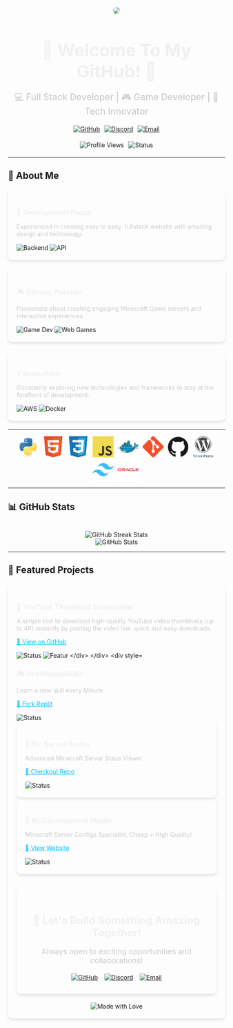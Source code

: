 <div align="center">
  <img src="https://media2.giphy.com/media/hUIn2yoj36JkzmEdE2/giphy.gif" width="140" style="border-radius: 50%; box-shadow: 0 4px 10px rgba(255, 255, 255, 0.3);"/>
  <h1 style="font-size: 2.5rem; font-weight: bold; color: #f0f0f0; text-shadow: 2px 2px 10px rgba(255, 255, 255, 0.2); margin-bottom: 10px;">
    👋 Welcome To My GitHub! 🚀
  </h1>
  <p style="font-size: 1.3rem; font-weight: 500; color: #ccc; margin-bottom: 20px;">
    💻 Full Stack Developer | 🎮 Game Developer | 🚀 Tech Innovator
  </p>
  <div style="display: flex; justify-content: center; gap: 10px; margin-bottom: 20px;">
    <a href="https://github.com/SharpyGamerYTT">
      <img src="https://img.shields.io/badge/GitHub-000?style=for-the-badge&logo=github&logoColor=white" alt="GitHub"/>
    </a>
    <a href="https://discord.com/users/sharpygamerytt">
      <img src="https://img.shields.io/badge/Discord-5865F2?style=for-the-badge&logo=discord&logoColor=white" alt="Discord"/>
    </a>
    <a href="mailto: mbilalm2050@gmail.com">
      <img src="https://img.shields.io/badge/Email-D14836?style=for-the-badge&logo=gmail&logoColor=white" alt="Email"/>
    </a>
  </div>
  <div style="display: flex; justify-content: center; gap: 10px; margin-bottom: 20px;">
    <img src="https://komarev.com/ghpvc/?username=SharpyGamerYTT&color=blueviolet&style=flat-square" alt="Profile Views"/>
    <img src="https://img.shields.io/badge/Status-Available%20for%20Hire-green?style=flat-square" alt="Status"/>
  </div>
</div>

---

## 🌟 About Me

<div style="display: grid; grid-template-columns: repeat(auto-fit, minmax(300px, 1fr)); gap: 20px; margin: 20px 0;">
  <div style="background: rgba(255, 255, 255, 0.05); padding: 20px; border-radius: 10px; box-shadow: 0 4px 6px rgba(0, 0, 0, 0.1); transition: transform 0.3s ease;">
    <h3 style="color: #f0f0f0; margin-bottom: 10px;">🚀 Development Focus</h3>
    <p style="color: #ccc;">Experienced in creating essy to easy, fullstack website with amazing design and technology.</p>
    <div style="margin-top: 15px;">
      <img src="https://img.shields.io/badge/Backend-Python-blue?style=flat-square" alt="Backend"/>
      <img src="https://img.shields.io/badge/API-RESTful-green?style=flat-square" alt="API"/>
    </div>
  </div>
  <div style="background: rgba(255, 255, 255, 0.05); padding: 20px; border-radius: 10px; box-shadow: 0 4px 6px rgba(0, 0, 0, 0.1); transition: transform 0.3s ease;">
    <h3 style="color: #f0f0f0; margin-bottom: 10px;">🎮 Gaming Passion</h3>
    <p style="color: #ccc;">Passionate about creating engaging Minecraft Game servers and interactive experiences </p>
    <div style="margin-top: 15px;">
      <img src="https://img.shields.io/badge/Game%20Dev-Python-orange?style=flat-square" alt="Game Dev"/>
      <img src="https://img.shields.io/badge/Web%20Games-Flask-yellow?style=flat-square" alt="Web Games"/>
    </div>
  </div>
  <div style="background: rgba(255, 255, 255, 0.05); padding: 20px; border-radius: 10px; box-shadow: 0 4px 6px rgba(0, 0, 0, 0.1); transition: transform 0.3s ease;">
    <h3 style="color: #f0f0f0; margin-bottom: 10px;">💡 Innovation</h3>
    <p style="color: #ccc;">Constantly exploring new technologies and frameworks to stay at the forefront of development.</p>
    <div style="margin-top: 15px;">
      <img src="https://img.shields.io/badge/Cloud-AWS-blue?style=flat-square" alt="AWS"/>
      <img src="https://img.shields.io/badge/DevOps-Docker-green?style=flat-square" alt="Docker"/>
    </div>
  </div>
</div>

---

<div align="center">
  <img src="https://github.com/devicons/devicon/blob/master/icons/python/python-original.svg" title="Python" alt="Python" width="50" height="50"/>&nbsp;
  <img src="https://github.com/devicons/devicon/blob/master/icons/html5/html5-original.svg" title="HTML5" alt="HTML" width="50" height="50"/>&nbsp;
  <img src="https://github.com/devicons/devicon/blob/master/icons/css3/css3-original.svg" title="CSS3" alt="CSS" width="50" height="50"/>&nbsp;
  <img src="https://github.com/devicons/devicon/blob/master/icons/javascript/javascript-original.svg" title="JavaScript" alt="JavaScript" width="50" height="50"/>&nbsp;
  <img src="https://github.com/devicons/devicon/blob/master/icons/docker/docker-original.svg" title="Docker" alt="Docker" width="50" height="50"/>&nbsp;
  <img src="https://github.com/devicons/devicon/blob/master/icons/git/git-original.svg" title="Git" alt="Git" width="50" height="50"/>&nbsp;
  <img src="https://github.com/devicons/devicon/blob/master/icons/github/github-original.svg" title="GitHub" alt="GitHub" width="50" height="50"/>&nbsp;
  <img src="https://github.com/devicons/devicon/blob/master/icons/wordpress/wordpress-original.svg" title="WordPress" alt="WordPress" width="50" height="50"/>&nbsp;
  <img src="https://github.com/devicons/devicon/blob/master/icons/tailwindcss/tailwindcss-original.svg" title="TailwindCSS" alt="TailwindCSS" width="50" height="50"/>&nbsp;
  <img src="https://github.com/devicons/devicon/blob/master/icons/oracle/oracle-original.svg" title="Oracle" alt="Oracle" width="50" height="50"/>&nbsp;
</div>

---

## 📊 GitHub Stats

<div align="center">
  <br>
  <img src="http://github-readme-streak-stats.herokuapp.com?user=SharpyGamerYTT&theme=radical&hide_border=true" alt="GitHub Streak Stats"/>
  <br>
  <img src="https://github-readme-stats.vercel.app/api?username=SharpyGamerYTT&show_icons=true&theme=radical&hide_border=true" alt="GitHub Stats"/>
</div>

---

## 🎯 Featured Projects

<div style="display: grid; grid-template-columns: repeat(auto-fit, minmax(300px, 1fr)); gap: 20px; margin: 20px 0;">
    <div style="background: rgba(255, 255, 255, 0.05); padding: 20px; border-radius: 10px; box-shadow: 0 4px 6px rgba(0, 0, 0, 0.1);">
    <h3 style="color: #f0f0f0; margin-bottom: 10px;">🌟 YouTube Thumbnail Downloader</h3>
    <p style="color: #ccc;">A simple tool to download high-quality YouTube video thumbnails (up to 4K) instantly by pasting the video link. quick and easy downloads.</p>
    <a href=" https://github.com/SharpyGamerYTT/yt-thumbnail" style="color: #00bfff;">🔗 View on GitHub</a>
    <div style="margin-top: 15px;">
      <img src="https://img.shields.io/badge/Status-Active-green?style=flat-square" alt="Status"/>
      <img src="https://img.shields.io/badge/Features-Modern%20UI-blue?style=flat-square" alt="Featur
    </div>
  </div>

  <div style="background: rgba(255, 255, 255, 0.05); padding: 20px; border-radius: 10px; box-shadow: 0 4px 6px rgba(0, 0, 0, 0.1);">
    <h3 style="color: #f0f0f0; margin-bottom: 10px;">🎮 OneMinuteSkills</h3>
    <p style="color: #ccc;">Learn a new skill every Minute. </p>
    <a href="https://replit.com/@SharpyDev/MicroSkillHub" style="color: #00bfff;">🔗 Fork Replit </a>
    <div style="margin-top: 15px;">
      <img src="https://img.shields.io/badge/Status-Active-green?style=flat-square" alt="Status"/ 
    </div>
  </div>
  
  <div style="background: rgba(255, 255, 255, 0.05); padding: 20px; border-radius: 10px; box-shadow: 0 4px 6px rgba(0, 0, 0, 0.1);">
    <h3 style="color: #f0f0f0; margin-bottom: 10px;">🐍 Mc Server Status </h3>
    <p style="color: #ccc;">Advanced Minecraft Server Staus Viewer </p>
    <a href=" https://github.com/SharpyGamerYTT/McStatus/" style="color: #00bfff;">🔗 Checkout Repo</a>
    <div style="margin-top: 15px;">
      <img src="https://img.shields.io/badge/Status-Active-green?style=flat-square" alt="Status"/> 
    </div>
  </div>
  
  <div style="background: rgba(255, 255, 255, 0.05); padding: 20px; border-radius: 10px; box-shadow: 0 4px 6px rgba(0, 0, 0, 0.1);">
    <h3 style="color: #f0f0f0; margin-bottom: 10px;">🛒 McDevelopment Studio</h3>
    <p style="color: #ccc;">Minecraft Server Configs Specialist, Cheap + High Quality!   </p>
    <a href="https://www.mcdevelopment.pro/" style="color: #00bfff;">🔗 View Website</a>
    <div style="margin-top: 15px;">
      <img src="https://img.shields.io/badge/Status-Active-green?style=flat-square" alt="Status"/> 
    </div>
  </div>


</div> 
<div align="center" style="margin-top: 30px; background: rgba(255, 255, 255, 0.05); padding: 30px; border-radius: 10px; box-shadow: 0 4px 6px rgba(0, 0, 0, 0.1);">
  <h3 style="color: #f0f0f0; font-size: 1.5rem; margin-bottom: 15px;">🚀 Let's Build Something Amazing Together!</h3>
  <p style="color: #ccc; font-size: 1.1rem; margin-bottom: 20px;">
    Always open to exciting opportunities and collaborations!
  </p>
  <div style="display: flex; justify-content: center; gap: 15px;">
    <a href="https://github.com/sharpygamerytt">
      <img src="https://img.shields.io/badge/Connect-GitHub-black?style=for-the-badge&logo=github&logoColor=white" alt="GitHub"/>
    </a>
    <a href="https://discord.com/users/850710751462031360">
      <img src="https://img.shields.io/badge/Chat-Discord-5865F2?style=for-the-badge&logo=discord&logoColor=white" alt="Discord"/>
    </a>
    <a href="mailto: mbilalm2050@gmail.com">
      <img src="https://img.shields.io/badge/Email-Me-D14836?style=for-the-badge&logo=gmail&logoColor=white" alt="Email"/>
    </a>
  </div>
</div>

<div align="center" style="margin-top: 20px;">
  <img src="https://img.shields.io/badge/Made%20with%20❤️-By%20SharpyDev-red?style=flat-square" alt="Made with Love"/>
</div>
